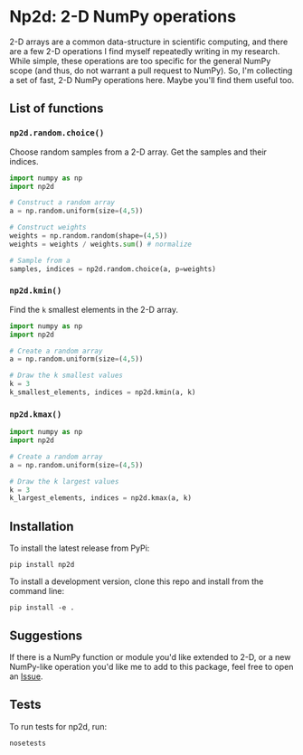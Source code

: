 # Np2d: 2-D NumPy operations

2-D arrays are a common data-structure in scientific computing, and there are a few
2-D operations I find myself repeatedly writing in my research. While simple, these operations
are too specific for the general NumPy scope (and thus, do not warrant a pull request to NumPy).
So, I'm collecting a set of fast, 2-D NumPy operations here. Maybe you'll find them
useful too.

## List of functions

### `np2d.random.choice()`

Choose random samples from a 2-D array. Get the samples and their indices.

```python
import numpy as np
import np2d

# Construct a random array
a = np.random.uniform(size=(4,5))

# Construct weights
weights = np.random.random(shape=(4,5))
weights = weights / weights.sum() # normalize

# Sample from a
samples, indices = np2d.random.choice(a, p=weights)
```

### `np2d.kmin()`

Find the `k` smallest elements in the 2-D array.

```python
import numpy as np
import np2d

# Create a random array
a = np.random.uniform(size=(4,5))

# Draw the k smallest values
k = 3
k_smallest_elements, indices = np2d.kmin(a, k)
```


### `np2d.kmax()`

```python
import numpy as np
import np2d

# Create a random array
a = np.random.uniform(size=(4,5))

# Draw the k largest values
k = 3
k_largest_elements, indices = np2d.kmax(a, k)
```

## Installation

To install the latest release from PyPi:
```
pip install np2d
```

To install a development version, clone this repo and install from the command line:
```
pip install -e .
```

## Suggestions

If there is a NumPy function or module you'd like extended to 2-D, or a new NumPy-like operation
you'd like me to add to this package, feel free to open an [Issue](https://github.com/Zsailer/np2d/issues/new).

## Tests

To run tests for np2d, run:

```
nosetests
```
